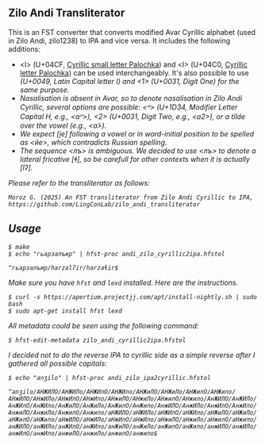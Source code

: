 ## Zilo Andi Transliterator

This is an FST converter that converts modified Avar Cyrillic alphabet (used in Zilo Andi, zilo1238) to IPA and vice versa. It includes the following additions:

- <ӏ> (U+04CF, [Cyrillic small letter Palochka](https://en.wikipedia.org/wiki/Palochka)) and <Ӏ> (U+04C0, [Cyrillic letter Palochka](https://en.wikipedia.org/wiki/Palochka)) can be used interchangeably.  It's also possible to use <I> (U+0049, Latin Capital letter I) and <1> (U+0031, Digit One) for the same purpose.
- Nasalisation is absent in Avar, so to denote nasalisation in Zilo Andi Cyrillic, several options are possible: <ᴴ> (U+1D34, Modifier Letter Capital H, e.g., <аᴴ>), <2> (U+0031, Digit Two, e.g., <а2>), or a tilde over the vowel (e.g., <а̃>).
- We expect [je] following a vowel or in word-initial position to be spelled as <йе>, which contradicts Russian spelling.
- The sequence <лъ> is ambiguous. We decided to use <лъ> to denote a lateral fricative [ɬ], so be carefull for other contexts when it is actually [lʔ].

Please refer to the transliterator as follows:

```
Moroz G. (2025) An FST transliterator from Zilo Andi Cyrillic to IPA, https://github.com/LingConLab/zilo_andi_transliterator
```

## Usage

```
$ make
$ echo "гьарзалъир" | hfst-proc andi_zilo_cyrillic2ipa.hfstol

^гьарзалъир/harzalʔir/harzaɬir$ 
```

Make sure you have `hfst` and `lexd` installed. Here are the instructions.

```
$ curl -s https://apertium.projectjj.com/apt/install-nightly.sh | sudo bash
$ sudo apt-get install hfst lexd
```

All metadata could be seen using the following command:

```
$ hfst-edit-metadata zilo_andi_cyrillic2ipa.hfstol
```

I decided not to do the reverse IPA to cyrillic side as a simple reverse after I gathered all possible capitals:

```
$ echo "anʒilo" | hfst-proc andi_zilo_ipa2cyrillic.hfstol 

^anʒilo/АНЖИЛО/АНЖИЛо/АНЖИлО/АНЖИло/АНЖиЛО/АНЖиЛо/АНЖилО/АНЖило/АНжИЛО/АНжИЛо/АНжИлО/АНжИло/АНжиЛО/АНжиЛо/АНжилО/АНжило/АнЖИЛО/АнЖИЛо/АнЖИлО/АнЖИло/АнЖиЛО/АнЖиЛо/АнЖилО/АнЖило/АнжИЛО/АнжИЛо/АнжИлО/АнжИло/АнжиЛО/АнжиЛо/АнжилО/Анжило/аНЖИЛО/аНЖИЛо/аНЖИлО/аНЖИло/аНЖиЛО/аНЖиЛо/аНЖилО/аНЖило/аНжИЛО/аНжИЛо/аНжИлО/аНжИло/аНжиЛО/аНжиЛо/аНжилО/аНжило/анЖИЛО/анЖИЛо/анЖИлО/анЖИло/анЖиЛО/анЖиЛо/анЖилО/анЖило/анжИЛО/анжИЛо/анжИлО/анжИло/анжиЛО/анжиЛо/анжилО/анжило$
```
